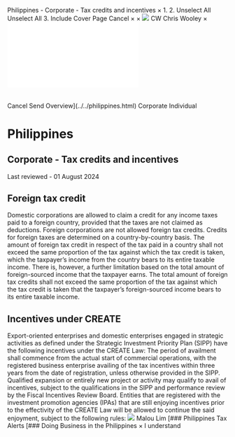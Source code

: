 Philippines - Corporate - Tax credits and incentives
×
1.
2.
Unselect All
Unselect All
3.
Include Cover Page
Cancel
×
×
![](../../-/media/world-wide-tax-summaries/attachments/global---chris-wooley.ashx%3Frev=ac5e5f3223b34096b1afc2a6009c7320&revision=ac5e5f32-23b3-4096-b1af-c2a6009c7320&hash=859B7ADC84DC2CBEC9760E9E6EE7DE6D0A8BFCDF)
CW
Chris Wooley
×
![](tax-credits-and-incentives.html)
######
Cancel
Send
Overview](../../philippines.html)
Corporate
Individual
# Philippines
## Corporate - Tax credits and incentives
Last reviewed - 01 August 2024
## Foreign tax credit
Domestic corporations are allowed to claim a credit for any income taxes paid to a foreign country, provided that the taxes are not claimed as deductions. Foreign corporations are not allowed foreign tax credits.
Credits for foreign taxes are determined on a country-by-country basis. The amount of foreign tax credit in respect of the tax paid in a country shall not exceed the same proportion of the tax against which the tax credit is taken, which the taxpayer’s income from the country bears to its entire taxable income. There is, however, a further limitation based on the total amount of foreign-sourced income that the taxpayer earns. The total amount of foreign tax credits shall not exceed the same proportion of the tax against which the tax credit is taken that the taxpayer’s foreign-sourced income bears to its entire taxable income.
## Incentives under CREATE
Export-oriented enterprises and domestic enterprises engaged in strategic activities as defined under the Strategic Investment Priority Plan (SIPP) have the following incentives under the CREATE Law:
The period of availment shall commence from the actual start of commercial operations, with the registered business enterprise availing of the tax incentives within three years from the date of registration, unless otherwise provided in the SIPP.
Qualified expansion or entirely new project or activity may qualify to avail of incentives, subject to the qualifications in the SIPP and performance review by the Fiscal Incentives Review Board.
Entities that are registered with the investment promotion agencies (IPAs) that are still enjoying incentives prior to the effectivity of the CREATE Law will be allowed to continue the said enjoyment, subject to the following rules:
![](../../-/media/world-wide-tax-summaries/attachments/philippines---malou-p.ashx%3Frev=9e8c20d7eb3c4b5ea5a4321fc423ea91&revision=9e8c20d7-eb3c-4b5e-a5a4-321fc423ea91&hash=F3FC996E02A6779F0A6BBD327A03308E80402892)
Malou Lim
[### Philippines Tax Alerts
[### Doing Business in the Philippines
×
I understand